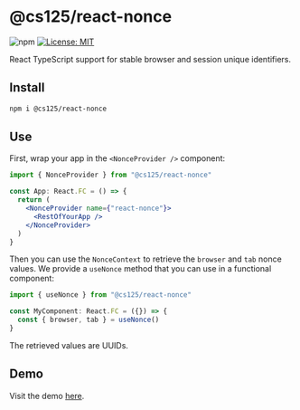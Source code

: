 # @cs125/react-nonce

![npm](https://img.shields.io/npm/v/@cs125/react-nonce)
[![License: MIT](https://img.shields.io/badge/License-MIT-yellow.svg)](https://opensource.org/licenses/MIT)

React TypeScript support for stable browser and session unique identifiers.

## Install

```bash
npm i @cs125/react-nonce
```

## Use

First, wrap your app in the `<NonceProvider />` component:

```jsx
import { NonceProvider } from "@cs125/react-nonce"

const App: React.FC = () => {
  return (
    <NonceProvider name={"react-nonce"}>
      <RestOfYourApp />
    </NonceProvider>
  )
}
```

Then you can use the `NonceContext` to retrieve the `browser` and `tab` nonce values.
We provide a `useNonce` method that you can use in a functional component:

```jsx
import { useNonce } from "@cs125/react-nonce"

const MyComponent: React.FC = ({}) => {
  const { browser, tab } = useNonce()
}
```

The retrieved values are UUIDs.

## Demo

Visit the demo [here](https://cs125-illinois.github.io/react-nonce/).
